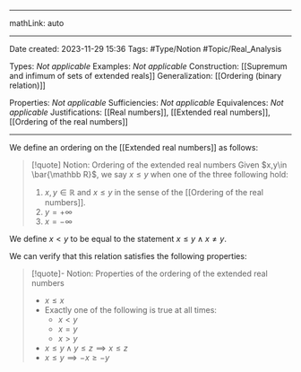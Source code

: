 
---

mathLink: auto

---
Date created: 2023-11-29 15:36
Tags: #Type/Notion #Topic/Real_Analysis 

Types: _Not applicable_
Examples: _Not applicable_
Construction: [[Supremum and infimum of sets of extended reals]]
Generalization: [[Ordering (binary relation)]]

Properties: _Not applicable_
Sufficiencies: _Not applicable_
Equivalences: _Not applicable_
Justifications: [[Real numbers]], [[Extended real numbers]], [[Ordering of the real numbers]]

---  

We define an ordering on the [[Extended real numbers]] as follows:

> [!quote] Notion: Ordering of the extended real numbers
> Given $x,y\in \bar{\mathbb R}$, we say $x\leq y$ when one of the three following hold:
> 1. $x,y\in\mathbb R$ and $x\leq y$ in the sense of the [[Ordering of the real numbers]].
> 2. $y=+\infty$
> 3. $x=-\infty$

We define $x<y$ to be equal to the statement $x\leq y\land x\neq y$.

We can verify that this relation satisfies the following properties:

>[!quote]- Notion: Properties of the ordering of the extended real numbers
>- $x\leq x$
>- Exactly one of the following is true at all times:
>	- $x<y$
>	- $x=y$
>	- $x>y$
>- $x\leq y\land y\leq z\implies x\leq z$
>- $x\leq y\implies -x\geq -y$


